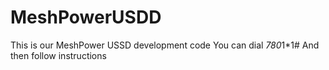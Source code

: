 # MeshPowerUSDD
This is our MeshPower USSD development code
You can dial *780*1*1# 
And then follow instructions

